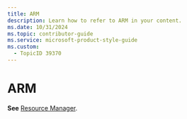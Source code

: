 ```yaml
---
title: ARM
description: Learn how to refer to ARM in your content.
ms.date: 10/31/2024
ms.topic: contributor-guide
ms.service: microsoft-product-style-guide
ms.custom:
  - TopicID 39370
---
```



# ARM

**See** [Resource Manager](~\a_z_names_terms\r\resource-manager.md).

